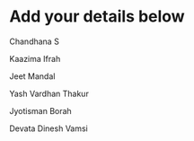 # Add your details below

Chandhana S

Kaazima Ifrah

Jeet Mandal

Yash Vardhan Thakur

Jyotisman Borah

Devata Dinesh Vamsi